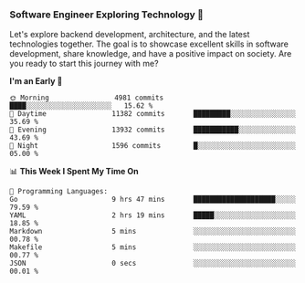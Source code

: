 ### Software Engineer Exploring Technology 🚀 

Let's explore backend development, architecture, and the latest technologies together. The goal is to showcase excellent skills in software development, share knowledge, and have a positive impact on society. Are you ready to start this journey with me?

<!--START_SECTION:waka-->
**I'm an Early 🐤** 

```text
🌞 Morning                4981 commits        ████░░░░░░░░░░░░░░░░░░░░░   15.62 % 
🌆 Daytime                11382 commits       █████████░░░░░░░░░░░░░░░░   35.69 % 
🌃 Evening                13932 commits       ███████████░░░░░░░░░░░░░░   43.69 % 
🌙 Night                  1596 commits        █░░░░░░░░░░░░░░░░░░░░░░░░   05.00 % 
```


📊 **This Week I Spent My Time On** 

```text
💬 Programming Languages: 
Go                       9 hrs 47 mins       ████████████████████░░░░░   79.59 % 
YAML                     2 hrs 19 mins       █████░░░░░░░░░░░░░░░░░░░░   18.85 % 
Markdown                 5 mins              ░░░░░░░░░░░░░░░░░░░░░░░░░   00.78 % 
Makefile                 5 mins              ░░░░░░░░░░░░░░░░░░░░░░░░░   00.77 % 
JSON                     0 secs              ░░░░░░░░░░░░░░░░░░░░░░░░░   00.01 % 
```


<!--END_SECTION:waka-->
